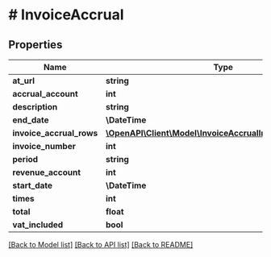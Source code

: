 # # InvoiceAccrual

## Properties

Name | Type | Description | Notes
------------ | ------------- | ------------- | -------------
**at_url** | **string** |  | [optional]
**accrual_account** | **int** |  |
**description** | **string** |  |
**end_date** | **\DateTime** |  |
**invoice_accrual_rows** | [**\OpenAPI\Client\Model\InvoiceAccrualInvoiceAccrualRow[]**](InvoiceAccrualInvoiceAccrualRow.md) |  |
**invoice_number** | **int** |  |
**period** | **string** |  | [optional]
**revenue_account** | **int** |  |
**start_date** | **\DateTime** |  |
**times** | **int** |  | [optional]
**total** | **float** |  |
**vat_included** | **bool** |  | [optional]

[[Back to Model list]](../../README.md#models) [[Back to API list]](../../README.md#endpoints) [[Back to README]](../../README.md)
